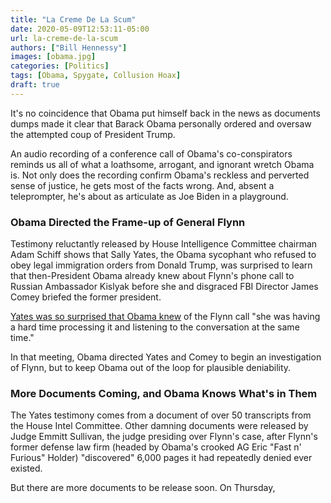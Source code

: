 ```yaml
---
title: "La Creme De La Scum"
date: 2020-05-09T12:53:11-05:00
url: la-creme-de-la-scum
authors: ["Bill Hennessy"]
images: [obama.jpg]
categories: [Politics]
tags: [Obama, Spygate, Collusion Hoax]
draft: true
---
```


It's no coincidence that Obama put himself back in the news as documents dumps made it clear that Barack Obama personally ordered and oversaw the attempted coup of President Trump. 

An audio recording of a conference call of Obama's co-conspirators reminds us all of what a loathsome, arrogant, and ignorant wretch Obama is. Not only does the recording confirm Obama's reckless and perverted sense of justice, he gets most of the facts wrong. And, absent a teleprompter, he's about as articulate as Joe Biden in a playground. 

### Obama Directed the Frame-up of General Flynn

Testimony reluctantly released by House Intelligence Committee chairman Adam Schiff shows that Sally Yates, the Obama sycophant who refused to obey legal immigration orders from Donald Trump, was surprised to learn that then-President Obama already knew about Flynn's phone call to Russian Ambassador Kislyak before she and disgraced FBI Director James Comey briefed the former president. 

[Yates was so surprised that Obama knew](https://www.thegatewaypundit.com/2020/05/barack-obama-know-flynns-calls-russian-ambassador-kislyak-early-january-2017/) of the Flynn call "she was having a hard time processing it and listening to the conversation at the same time." 

In that meeting, Obama directed Yates and Comey to begin an investigation of Flynn, but to keep Obama out of the loop for plausible deniability. 

### More Documents Coming, and Obama Knows What's in Them

The Yates testimony comes from a document of over 50 transcripts from the House Intel Committee. Other damning documents were released by Judge Emmitt Sullivan, the judge presiding over Flynn's case, after Flynn's former defense law firm (headed by Obama's crooked AG Eric "Fast n' Furious" Holder) "discovered" 6,000 pages it had repeatedly denied ever existed. 

But there are more documents to be release soon. On Thursday, 
